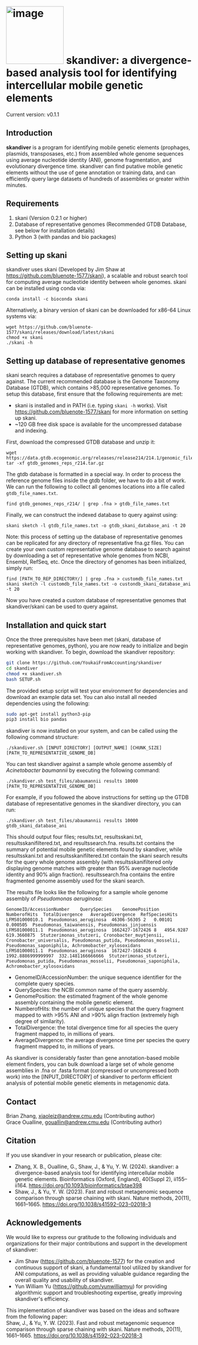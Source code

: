 # <img width="156" alt="image" src="https://github.com/YoukaiFromAccounting/skandiver/assets/14861442/9871ada2-692b-4cf3-9228-9f8c930134bf">  skandiver: a divergence-based analysis tool for identifying intercellular mobile genetic elements 

Current version: v0.1.1 

## Introduction
**skandiver** is a program for identifying mobile genetic elements (prophages, plasmids, transposases, etc.) from assembled whole genome sequences using average nucleotide identity (ANI), genome fragmentation, and evolutionary divergence time. skandiver can find putative mobile genetic elements without the use of gene annotation or training data, and can efficiently query large datasets of hundreds of assemblies or greater within minutes. 

## Requirements 
1. skani (Version 0.2.1 or higher)
2. Database of representative genomes (Recommended GTDB Database, see below for installation details)
3. Python 3 (with pandas and bio packages)

## Setting up skani
skandiver uses skani (Developed by Jim Shaw at https://github.com/bluenote-1577/skani), a scalable and robust search tool for computing average nucleotide identity between whole genomes. skani can be installed using conda via:
```
conda install -c bioconda skani
```
Alternatively, a binary version of skani can be downloaded for x86-64 Linux systems via:
```
wget https://github.com/bluenote-1577/skani/releases/download/latest/skani
chmod +x skani
./skani -h
```

## Setting up database of representative genomes
skani search requires a database of representative genomes to query against. The current recommended database is the Genome Taxonomy Database (GTDB), which contains >85,000 representative genomes. 
To setup this database, first ensure that the following requirements are met: 
* skani is installed and in PATH (i.e. typing ```skani -h``` works). Visit https://github.com/bluenote-1577/skani for more information on setting up skani.
* ~120 GB free disk space is available for the uncompressed database and indexing.

First, download the compressed GTDB database and unzip it:
```
wget
https://data.gtdb.ecogenomic.org/releases/release214/214.1/genomic_files_reps/gtdb_genomes_reps_r214.tar.gz
tar -xf gtdb_genomes_reps_r214.tar.gz
```

The gtdb database is formatted in a special way. In order to process the reference genome files inside the gtdb folder, we have to do a bit of work. We can run the following to collect all genomes locations into a file called ```gtdb_file_names.txt```.
```
find gtdb_genomes_reps_r214/ | grep .fna > gtdb_file_names.txt
```

Finally, we can construct the indexed database to query against using:
```
skani sketch -l gtdb_file_names.txt -o gtdb_skani_database_ani -t 20
```

Note: this process of setting up the database of representative genomes can be replicated for any directory of representative fna.gz files. You can create your own custom representative genome database to search against by downloading a set of representative whole genomes from NCBI, Ensembl, RefSeq, etc. Once the directory of genomes has been initialized, simply run:
```
find [PATH_TO_REP_DIRECTORY/] | grep .fna > customdb_file_names.txt
skani sketch -l customdb_file_names.txt -o custondb_skani_database_ani -t 20
```
Now you have created a custom database of representative genomes that skandiver/skani can be used to query against. 


## Installation and quick start
Once the three prerequisites have been met (skani, database of representative genomes, python), you are now ready to initialize and begin working with skandiver. To begin, download the skandiver repository: 
```sh
git clone https://github.com/YoukaiFromAccounting/skandiver
cd skandiver
chmod +x skandiver.sh
bash SETUP.sh
```

The provided setup script will test your environment for dependencies and download an example data set. You can also install all needed dependencies using the following: 
```sh
sudo apt-get install python3-pip
pip3 install bio pandas
```
skandiver is now installed on your system, and can be called using the following command structure:
```
./skandiver.sh [INPUT_DIRECTORY] [OUTPUT_NAME] [CHUNK_SIZE] [PATH_TO_REPRESENTATIVE_GENOME_DB]
```

You can test skandiver against a sample whole genome assembly of _Acinetobacter baumannii_ by executing the following command: 
```
./skandiver.sh test_files/abaumannii results 10000 [PATH_TO_REPRESENTATIVE_GENOME_DB]
```
For example, if you followed the above instructions for setting up the GTDB database of representative genomes in the skandiver directory, you can run:
```
./skandiver.sh test_files/abaumannii results 10000 gtdb_skani_database_ani
```
This should output four files; results.txt, resultsskani.txt, resultsskanifiltered.txt, and resultssearch.fna. results.txt contains the summary of potential mobile genetic elements found by skandiver, while resultsskani.txt and resultsskanifiltered.txt contain the skani search results for the query whole genome assembly (with resultsskanifiltered only displaying genome matches with greater than 95% average nucleotide identity and 90% align fraction). resultssearch.fna contains the entire fragmented genome assembly used for the skani search. 

The results file looks like the following for a sample whole genome assembly of _Pseudomonas aeruginosa_:
```
GenomeID/AccessionNumber	QuerySpecies	GenomePosition	NumberofHits  TotalDivergence	AverageDivergence  RefSpeciesHits
LFMS01000010.1	Pseudomonas_aeruginosa	46306-56305	2	0.00101	0.000505  Pseudomonas_taiwanensis, Pseudomonas_jinjuensis
LFMS01000011.1	Pseudomonas_aeruginosa	1662427-1672426	8	4954.9287	619.3660875  Stutzerimonas_stutzeri, Cronobacter_muytjensii, Cronobacter_universalis, Pseudomonas_putida, Pseudomonas_mosselii, Pseudomonas_saponiphila, Achromobacter_xylosoxidans
LFMS01000011.1	Pseudomonas_aeruginosa	1672427-1682426	6	1992.8886999999997	332.1481166666666  Stutzerimonas_stutzeri, Pseudomonas_putida, Pseudomonas_mosselii, Pseudomonas_saponiphila, Achromobacter_xylosoxidans

```
* GenomeID/AccessionNumber: the unique sequence identifier for the complete query species.
* QuerySpecies: the NCBI common name of the query assembly.
* GenomePosition: the estimated fragment of the whole genome assembly containing the mobile genetic element.
* NumberofHits: the number of unique species that the query fragment mapped to with >95% ANI and >90% align fraction (extremely high degree of similarity).
* TotalDivergence: the total divergence time for all species the query fragment mapped to, in millions of years.
* AverageDivergence: the average divergence time per species the query fragment mapped to, in millions of years.

As skandiver is considerably faster than gene annotation-based mobile element finders, you can bulk download a large set of whole genome assemblies in .fna or .fasta format (compressed or uncompressed both work) into the [INPUT_DIRECTORY] of skandiver to perform efficient analysis of potential mobile genetic elements in metagenomic data.

## Contact
  Brian Zhang, xiaoleiz@andrew.cmu.edu (Contributing author)  
  Grace Oualline, gouallin@andrew.cmu.edu (Contributing author)

## Citation
If you use skandiver in your research or publication, please cite:

* Zhang, X. B., Oualline, G., Shaw, J., & Yu, Y. W. (2024). skandiver: a divergence-based analysis tool for identifying intercellular mobile genetic elements. Bioinformatics (Oxford, England), 40(Suppl 2), ii155–ii164. https://doi.org/10.1093/bioinformatics/btae398
* Shaw, J., & Yu, Y. W. (2023). Fast and robust metagenomic sequence comparison through sparse chaining with skani. Nature methods, 20(11), 1661–1665. https://doi.org/10.1038/s41592-023-02018-3

## Acknowledgements
We would like to express our gratitude to the following individuals and organizations for their major contributions and support in the development of skandiver: 
* Jim Shaw (https://github.com/bluenote-1577) for the creation and continuous support of skani, a fundamental tool utilized by skandiver for ANI computations, as well as providing valuable guidance regarding the overall quality and usability of skandiver.
* Yun William Yu (https://github.com/yunwilliamyu) for providing algorithmic support and troubleshooting expertise, greatly improving skandiver's efficiency.

This implementation of skandiver was based on the ideas and software from the following paper:   
    Shaw, J., & Yu, Y. W. (2023). Fast and robust metagenomic sequence comparison through sparse chaining with skani. Nature methods, 20(11), 1661–1665. https://doi.org/10.1038/s41592-023-02018-3
